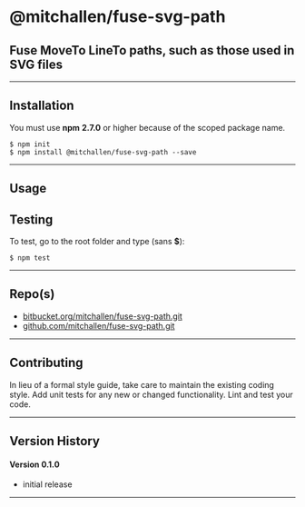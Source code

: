 
@mitchallen/fuse-svg-path
==
Fuse MoveTo LineTo paths, such as those used in SVG files
--
* * *
## Installation

You must use __npm__ __2.7.0__ or higher because of the scoped package name.

    $ npm init
    $ npm install @mitchallen/fuse-svg-path --save
  
* * *

## Usage

## Testing

To test, go to the root folder and type (sans __$__):

    $ npm test
   
* * *
 
## Repo(s)

* [bitbucket.org/mitchallen/fuse-svg-path.git](https://bitbucket.org/mitchallen/fuse-svg-path.git)
* [github.com/mitchallen/fuse-svg-path.git](https://github.com/mitchallen/fuse-svg-path.git)

* * *

## Contributing

In lieu of a formal style guide, take care to maintain the existing coding style.
Add unit tests for any new or changed functionality. Lint and test your code.

* * *

## Version History

#### Version 0.1.0 

* initial release

* * *
